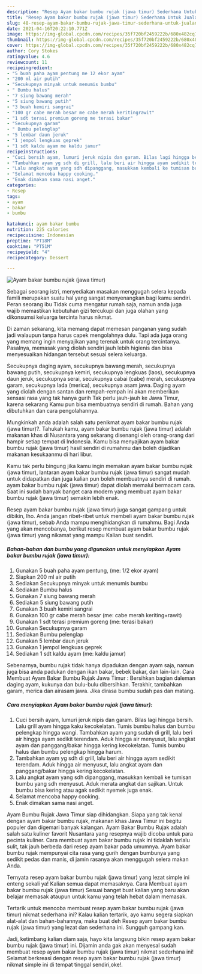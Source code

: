 ```yaml
---
description: "Resep Ayam bakar bumbu rujak (jawa timur) Sederhana Untuk Jualan"
title: "Resep Ayam bakar bumbu rujak (jawa timur) Sederhana Untuk Jualan"
slug: 48-resep-ayam-bakar-bumbu-rujak-jawa-timur-sederhana-untuk-jualan
date: 2021-04-16T20:22:10.771Z
image: https://img-global.cpcdn.com/recipes/35f720bf2459222b/680x482cq70/ayam-bakar-bumbu-rujak-jawa-timur-foto-resep-utama.jpg
thumbnail: https://img-global.cpcdn.com/recipes/35f720bf2459222b/680x482cq70/ayam-bakar-bumbu-rujak-jawa-timur-foto-resep-utama.jpg
cover: https://img-global.cpcdn.com/recipes/35f720bf2459222b/680x482cq70/ayam-bakar-bumbu-rujak-jawa-timur-foto-resep-utama.jpg
author: Cory Stokes
ratingvalue: 4.6
reviewcount: 11
recipeingredient:
- "5 buah paha ayam pentung me 12 ekor ayam"
- "200 ml air putih"
- "Secukupnya minyak untuk menumis bumbu"
- " Bumbu halus"
- "7 siung bawang merah"
- "5 siung bawang putih"
- "3 buah kemiri sangrai"
- "100 gr cabe merah besar me cabe merah keritingrawit"
- "1 sdt terasi premium goreng me terasi bakar"
- "Secukupnya garam"
- " Bumbu pelenglap"
- "5 lembar daun jeruk"
- "1 jempol lengkuas geprek"
- "1 sdt kaldu ayam me kaldu jamur"
recipeinstructions:
- "Cuci bersih ayam, lumuri jeruk nipis dan garam. Bilas lagi hingga bersih. Lalu grill ayam hingga kaku kecokelatan. Tumis bumbu halus dan bumbu pelengkap hingga wangi. Tambahkan ayam yang sudah di grill, lalu beri air hingga ayam sedikit terendam. Aduk hingga air menyusut, lalu angkat ayam dan panggang/bakar hingga kering kecokelatan. Tumis bumbu halus dan bumbu pelengkap hingga harum."
- "Tambahkan ayam yg sdh di grill, lalu beri air hingga ayam sedikit terendam. Aduk hingga air menyusut, lalu angkat ayam dan panggang/bakar hingga kering kecokelatan."
- "Lalu angkat ayam yang sdh dipanggang, masukkan kembali ke tumisan bumbu yang sdh menyusut. Aduk merata angkat dan sajikan. Untuk bumbu bisa kering atau agak sedikit nyemek juga enak."
- "Selamat mencoba happy cooking."
- "Enak dimakan sama nasi anget."
categories:
- Resep
tags:
- ayam
- bakar
- bumbu

katakunci: ayam bakar bumbu 
nutrition: 225 calories
recipecuisine: Indonesian
preptime: "PT18M"
cooktime: "PT51M"
recipeyield: "4"
recipecategory: Dessert

---
```



![Ayam bakar bumbu rujak (jawa timur)](https://img-global.cpcdn.com/recipes/35f720bf2459222b/680x482cq70/ayam-bakar-bumbu-rujak-jawa-timur-foto-resep-utama.jpg)

Sebagai seorang istri, menyediakan masakan menggugah selera kepada famili merupakan suatu hal yang sangat menyenangkan bagi kamu sendiri. Peran seorang ibu Tidak cuma mengatur rumah saja, namun anda juga wajib memastikan kebutuhan gizi tercukupi dan juga olahan yang dikonsumsi keluarga tercinta harus nikmat.

Di zaman  sekarang, kita memang dapat memesan panganan yang sudah jadi walaupun tanpa harus capek mengolahnya dulu. Tapi ada juga orang yang memang ingin menyajikan yang terenak untuk orang tercintanya. Pasalnya, memasak yang diolah sendiri jauh lebih higienis dan bisa menyesuaikan hidangan tersebut sesuai selera keluarga. 

Secukupnya daging ayam, secukupnya bawang merah, secukupnya bawang putih, secukupnya kemiri, secukupnya lengkuas (laos), secukupnya daun jeruk, secukupnya serai, secukupnya cabai (cabe) merah, secukupnya garam, secukupnya lada (merica), secukupnya asam jawa. Daging ayam yang diolah dengan santan dan rempah-rempah ini akan memberikan sensasi rasa yang tak hanya gurih Tak perlu jauh-jauh ke Jawa Timur, karena sekarang Kamu pun bisa membuatnya sendiri di rumah. Bahan yang dibutuhkan dan cara pengolahannya.

Mungkinkah anda adalah salah satu penikmat ayam bakar bumbu rujak (jawa timur)?. Tahukah kamu, ayam bakar bumbu rujak (jawa timur) adalah makanan khas di Nusantara yang sekarang disenangi oleh orang-orang dari hampir setiap tempat di Indonesia. Kamu bisa menyajikan ayam bakar bumbu rujak (jawa timur) hasil sendiri di rumahmu dan boleh dijadikan makanan kesukaanmu di hari libur.

Kamu tak perlu bingung jika kamu ingin memakan ayam bakar bumbu rujak (jawa timur), lantaran ayam bakar bumbu rujak (jawa timur) sangat mudah untuk didapatkan dan juga kalian pun boleh membuatnya sendiri di rumah. ayam bakar bumbu rujak (jawa timur) dapat diolah memalui bermacam cara. Saat ini sudah banyak banget cara modern yang membuat ayam bakar bumbu rujak (jawa timur) semakin lebih enak.

Resep ayam bakar bumbu rujak (jawa timur) juga sangat gampang untuk dibikin, lho. Anda jangan ribet-ribet untuk membeli ayam bakar bumbu rujak (jawa timur), sebab Anda mampu menghidangkan di rumahmu. Bagi Anda yang akan mencobanya, berikut resep membuat ayam bakar bumbu rujak (jawa timur) yang nikamat yang mampu Kalian buat sendiri.

<!--inarticleads1-->

##### Bahan-bahan dan bumbu yang digunakan untuk menyiapkan Ayam bakar bumbu rujak (jawa timur):

1. Gunakan 5 buah paha ayam pentung, (me: 1/2 ekor ayam)
1. Siapkan 200 ml air putih
1. Sediakan Secukupnya minyak untuk menumis bumbu
1. Sediakan  Bumbu halus
1. Gunakan 7 siung bawang merah
1. Sediakan 5 siung bawang putih
1. Gunakan 3 buah kemiri sangrai
1. Gunakan 100 gr cabe merah besar (me: cabe merah keriting+rawit)
1. Gunakan 1 sdt terasi premium goreng (me: terasi bakar)
1. Gunakan Secukupnya garam
1. Sediakan  Bumbu pelenglap
1. Gunakan 5 lembar daun jeruk
1. Gunakan 1 jempol lengkuas geprek
1. Sediakan 1 sdt kaldu ayam (me: kaldu jamur)


Sebenarnya, bumbu rujak tidak hanya dipadukan dengan ayam saja, namun juga bisa anda padukan dengan ikan bakar, bebek bakar, dan lain-lain. Cara Membuat Ayam Bakar Bumbu Rujak Jawa Timur : Bersihkan bagian daleman daging ayam, kukunya dan bulu-bulu dibersihkan. Terakhir, tambahkan garam, merica dan airasam jawa. Jika dirasa bumbu sudah pas dan matang. 

<!--inarticleads2-->

##### Cara menyiapkan Ayam bakar bumbu rujak (jawa timur):

1. Cuci bersih ayam, lumuri jeruk nipis dan garam. Bilas lagi hingga bersih. Lalu grill ayam hingga kaku kecokelatan. Tumis bumbu halus dan bumbu pelengkap hingga wangi. Tambahkan ayam yang sudah di grill, lalu beri air hingga ayam sedikit terendam. Aduk hingga air menyusut, lalu angkat ayam dan panggang/bakar hingga kering kecokelatan. Tumis bumbu halus dan bumbu pelengkap hingga harum.
1. Tambahkan ayam yg sdh di grill, lalu beri air hingga ayam sedikit terendam. Aduk hingga air menyusut, lalu angkat ayam dan panggang/bakar hingga kering kecokelatan.
1. Lalu angkat ayam yang sdh dipanggang, masukkan kembali ke tumisan bumbu yang sdh menyusut. Aduk merata angkat dan sajikan. Untuk bumbu bisa kering atau agak sedikit nyemek juga enak.
1. Selamat mencoba happy cooking.
1. Enak dimakan sama nasi anget.


Ayam Bumbu Rujak Jawa Timur siap dihidangkan. Siapa yang tak kenal dengan ayam bakar bumbu rujak, makanan khas Jawa Timur ini begitu populer dan digemari banyak kalangan. Ayam Bakar Bumbu Rujak adalah salah satu kuliner favorit Nusantara yang resepnya wajib dicoba untuk para pecinta kuliner. Cara membuat ayam bakar bumbu rujak ini tidaklah terlalu sulit, tak jauh berbeda dari resep ayam bakar pada umumnya. Ayam bakar bumbu rujak mempunyai cita rasa yang gurih dengan bumbunya yang sedikit pedas dan manis, di jamin rasanya akan menggugah selera makan Anda. 

Ternyata resep ayam bakar bumbu rujak (jawa timur) yang lezat simple ini enteng sekali ya! Kalian semua dapat memasaknya. Cara Membuat ayam bakar bumbu rujak (jawa timur) Sesuai banget buat kalian yang baru akan belajar memasak ataupun untuk kamu yang telah hebat dalam memasak.

Tertarik untuk mencoba membuat resep ayam bakar bumbu rujak (jawa timur) nikmat sederhana ini? Kalau kalian tertarik, ayo kamu segera siapkan alat-alat dan bahan-bahannya, maka buat deh Resep ayam bakar bumbu rujak (jawa timur) yang lezat dan sederhana ini. Sungguh gampang kan. 

Jadi, ketimbang kalian diam saja, hayo kita langsung bikin resep ayam bakar bumbu rujak (jawa timur) ini. Dijamin anda gak akan menyesal sudah membuat resep ayam bakar bumbu rujak (jawa timur) nikmat sederhana ini! Selamat berkreasi dengan resep ayam bakar bumbu rujak (jawa timur) nikmat simple ini di tempat tinggal sendiri,oke!.

